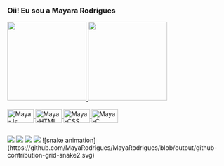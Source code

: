 ### Oii! Eu sou a Mayara Rodrigues 

<div>
  <a href="https://github.com/MayaRodrigues">
  <img height="180em" src="https://github-readme-stats.vercel.app/api?username=MayaRodrigues&show_icons=true&theme=dracula&include_all_commits=true&count_private=false"/>
  <img height="180em" src="https://github-readme-stats.vercel.app/api/top-langs/?username=MayaRodrigues&layout=compact&langs_count=16&theme=dracula"/>
</div>
    
<div style="display: inline_block"><br>
  <img align="center" alt="Maya-Js" height="30" width="60" src="https://img.shields.io/badge/JavaScript-F7DF1E?style=for-the-badge&logo=javascript&logoColor=black">
  <img align="center" alt="Maya-HTML" height="30" width="60" src="https://img.shields.io/badge/HTML5-E34F26?style=for-the-badge&logo=html5&logoColor=white">
  <img align="center" alt="Maya-CSS" height="30" width="60" src="https://img.shields.io/badge/CSS3-1572B6?style=for-the-badge&logo=css3&logoColor=white">
  <img align="center" alt="Maya-C" height="30" width="60" src="https://img.shields.io/badge/C-00599C?style=for-the-badge&logo=c&logoColor=white">
</div>

##
<div> 
  <a href="https://www.instagram.com/mah._rodrigues_/" target="_blank"><img src="https://img.shields.io/badge/-Instagram-%23E4405F?style=for-the-badge&logo=instagram&logoColor=white" target="_blank"></a>
 <a href="https://discord.gg/may3767" target="_blank"><img src="https://img.shields.io/badge/Discord-7289DA?style=for-the-badge&logo=discord&logoColor=white" target="_blank"></a> 
  <a href = "mailto:pmayararodrigues@gmail.com"><img src="https://img.shields.io/badge/-Gmail-%23333?style=for-the-badge&logo=gmail&logoColor=white" target="_blank"></a>
  <a href="https://www.linkedin.com/in/mayara-rodrigues-pereira-9a104425a/" target="_blank"><img src="https://img.shields.io/badge/-LinkedIn-%230077B5?style=for-the-badge&logo=linkedin&logoColor=white" target="_blank"></a> 
 ![snake animation](https://github.com/MayaRodrigues/MayaRodrigues/blob/output/github-contribution-grid-snake2.svg)
</div>

